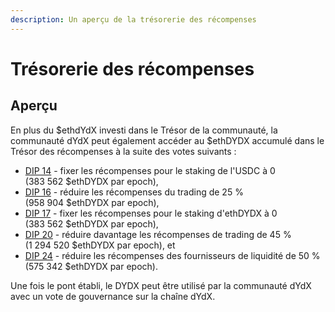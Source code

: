 ```yaml
---
description: Un aperçu de la trésorerie des récompenses
---
```


# Trésorerie des récompenses

## Aperçu

En plus du $ethdYdX investi dans le Trésor de la communauté, la communauté dYdX peut également accéder au $ethDYDX accumulé dans le Trésor des récompenses à la suite des votes suivants :

* [DIP 14](https://dydx.community/dashboard/proposal/7) - fixer les récompenses pour le staking de l'USDC à 0 (383 562 $ethDYDX par epoch),
* [DIP 16](https://dydx.community/dashboard/proposal/8) - réduire les récompenses du trading de 25 % (958 904 $ethDYDX par epoch),
* [DIP 17](https://dydx.community/dashboard/proposal/9) - fixer les récompenses pour le staking d'ethDYDX à 0 (383 562 $ethDYDX par epoch),
* [DIP 20](https://dydx.community/dashboard/proposal/11) - réduire davantage les récompenses de trading de 45 % (1 294 520 $ethDYDX par epoch), et
* [DIP 24](https://github.com/dydxfoundation/dip/blob/master/content/dips/DIP-24.md) - réduire les récompenses des fournisseurs de liquidité de 50 % (575 342 $ethDYDX par epoch).

Une fois le pont établi, le DYDX peut être utilisé par la communauté dYdX avec un vote de gouvernance sur la chaîne dYdX.

##
